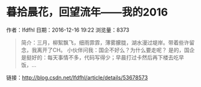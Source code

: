 # 暮拾晨花，回望流年——我的2016
作者：lfdfhl
日期：2016-12-16 19:22
浏览量：8373
> 简介：三月，柳絮飘飞，细雨霏霏，薄雾朦胧，湖水漫过堤岸。带着些许留念，我离开了CH。 
小伙伴问我：国企不好么？为什么要走呢？ 
是的，国企是挺好的：每天事情不多，代码写得少；早晨打过卡然后再下楼去吃早饭，...

 链接：http://blog.csdn.net/lfdfhl/article/details/53678573
